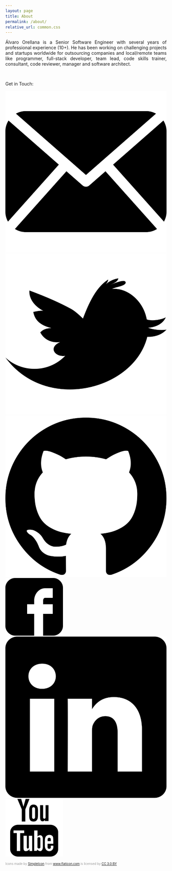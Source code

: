 ```yaml
---
layout: page
title: About
permalink: /about/
relative_url: common.css
---
```


<div class="img-circular"></div>

<p style="text-align:justify">
&Aacute;lvaro Orellana is a Senior Software Engineer with several years of professional experience (10+). He has been working on challenging projects and startups worldwide for outsourcing companies and local/remote teams like programmer, full-stack developer, team lead, code skills trainer, consultant, code reviewer, manager and software architect.
</p>
<br/>

Get in Touch:<br/>

<a href="mailto:tiveor@gmail.com"><img src="/assets/icons/mail-logo.svg" class="img-contact"/></a>
<a href="https://twitter.com/tive8" target="_blank"><img src="/assets/icons/twitter-logo.svg" class="img-contact"/></a>
<a href="https://github.com/tiveor" target="_blank"><img src="/assets/icons/github-logo.svg" class="img-contact"/></a>
<a href="https://www.facebook.com/AlvaroDevcom-1284546265036988" target="_blank"><img src="/assets/icons/facebook-logo.svg" class="img-contact"/></a>
<a href="https://www.linkedin.com/in/tiveor/" target="_blank"><img src="/assets/icons/linkedin-logo.svg" class="img-contact"/></a>
<a href="https://www.youtube.com/channel/UCE23ZfeHW-B-A8T10kzGAXg" target="_blank"><img src="/assets/icons/youtube-logo.svg" class="img-contact"/></a>


<div style="color: #999; font-size: 0.7em">Icons made by <a href="https://www.flaticon.com/authors/simpleicon" title="SimpleIcon">SimpleIcon</a> from <a href="https://www.flaticon.com/" title="Flaticon">www.flaticon.com</a> is licensed by <a href="http://creativecommons.org/licenses/by/3.0/" title="Creative Commons BY 3.0" target="_blank">CC 3.0 BY</a></div>